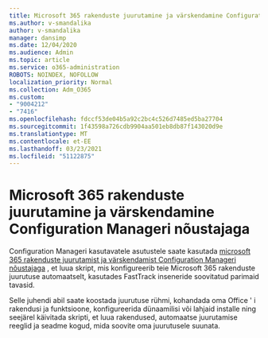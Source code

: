 ```yaml
---
title: Microsoft 365 rakenduste juurutamine ja värskendamine Configuration Manageri nõustajaga
ms.author: v-smandalika
author: v-smandalika
manager: dansimp
ms.date: 12/04/2020
ms.audience: Admin
ms.topic: article
ms.service: o365-administration
ROBOTS: NOINDEX, NOFOLLOW
localization_priority: Normal
ms.collection: Adm_O365
ms.custom:
- "9004212"
- "7416"
ms.openlocfilehash: fdccf53de04b5a92c2bc4c526d7485ed5ba27704
ms.sourcegitcommit: 1f43598a726cdb9904aa501eb8db87f143020d9e
ms.translationtype: MT
ms.contentlocale: et-EE
ms.lasthandoff: 03/23/2021
ms.locfileid: "51122875"
---
```

# <a name="deploy-and-update-microsoft-365-apps-with-configuration-manager-advisor"></a>Microsoft 365 rakenduste juurutamine ja värskendamine Configuration Manageri nõustajaga

Configuration Manageri kasutavatele asutustele saate kasutada [microsoft 365 rakenduste juurutamist ja värskendamist Configuration Manageri nõustajaga](https://go.microsoft.com/fwlink/?linkid=2146549) , et luua skript, mis konfigureerib teie Microsoft 365 rakenduste juurutuse automaatselt, kasutades FastTrack inseneride soovitatud parimaid tavasid.

Selle juhendi abil saate koostada juurutuse rühmi, kohandada oma Office ' i rakendusi ja funktsioone, konfigureerida dünaamilisi või lahjaid installe ning seejärel käivitada skripti, et luua rakendused, automaatse juurutamise reeglid ja seadme kogud, mida soovite oma juurutusele suunata.
